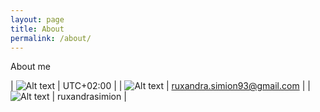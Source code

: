 ```yaml
---
layout: page
title: About
permalink: /about/
---
```


About me

| ![Alt text](https://ruxandraS.github.io/assets/images/pin.svg)   | UTC+02:00                   |
| ![Alt text](https://ruxandraS.github.io/assets/images/gmail.svg) | ruxandra.simion93@gmail.com |
| ![Alt text](https://ruxandraS.github.io/assets/images/irc.svg)   | ruxandrasimion              |
